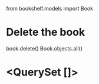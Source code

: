from bookshelf.models import Book

# Delete the book
book.delete()
Book.objects.all()
# <QuerySet []>
